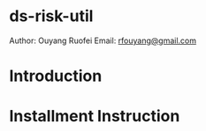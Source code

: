 # ds-risk-util
Author: Ouyang Ruofei
Email: rfouyang@gmail.com

# Introduction

# Installment Instruction